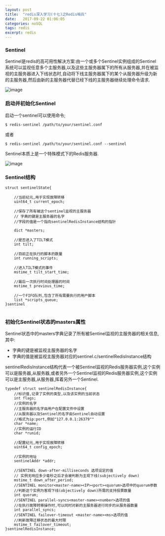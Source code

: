 ```yaml
---
layout: post
title:  "redis深入学习(十七)之Redis哨兵"
date:   2017-09-22 01:06:05
categories: noSQL
tags: redis
excerpt: redis
---
```


### Sentinel

Sentinel是redis的高可用性解决方案:由一个或多个Sentinel实例组成的Sentinel系统可以监视任意多个主服务器,以及这些主服务器属下的所有从服务器,并在被监视的主服务器进入下线状态时,自动将下线主服务器属下的某个从服务器升级为新的主服务器,然后由新的主服务器代替已经下线的主服务器继续处理命令请求.

![image](http://7xpuj1.com1.z0.glb.clouddn.com/%E6%9C%8D%E5%8A%A1%E5%99%A8%E4%B8%8Esentinel%E7%B3%BB%E7%BB%9F.png  )


### 启动并初始化Sentinel

启动一个sentinel可以使用命令;

```
$ redis-sentinel /path/to/your/sentinel.conf

```

或者

```
$ redis-sentinel /path/to/your/sentinel.conf --sentinel

```

Sentinel本质上是一个特殊模式下的Redis服务器.


![image](http://7xpuj1.com1.z0.glb.clouddn.com/sentinel%E6%A8%A1%E5%BC%8F%E4%B8%8B%E6%9C%8D%E5%8A%A1%E5%99%A8%E4%BD%BF%E7%94%A8%E6%83%85%E5%86%B5.png)


### Sentinel结构

```
struct sentinelState{
    
    //当前纪元,用于实现故障转移
    uint64_t current_epoch;
    
    //保存了所有被这个sentinel监视的主服务器
    // 字典的键是主服务器的名字
    //字段的值是一个指向sentinelRedisInstance结构的指针
    
    dict *masters;
    
    //是否进入了TILT模式
    int tilt;
    
    //目前正在执行的脚本的数量
    int running_scripts;
    
    //进入TILT模式的事件
    mstime_t tilt_start_time;
    
    //最后一次执行时间处理器的时间
    mstime_t previous_time;
    
    //一个FIFO队列,包含了所有需要执行的用户脚本
    list *scripts_queue;
}sentinel


```

### 初始化Sentinel状态的masters属性

Sentinel状态中的masters字典记录了所有被Sentinel监视的主服务器的相关信息,其中:

- 字典的键是被监视主服务器的名字
- 字典的值是被监视主服务器对应的sentinel.c/sentinelRedisInstance结构


sentinelRedisInstance结构代表一个被Sentinel监视的Redis服务器实例,这个实例可以是服务器,从服务器,或者另外一个Sentinel监视的Redis服务器实例,这个实例可以是主服务器,从服务器,挥着另外一个Sentinel.


```
typedef struct sentinelRedisInstance{
    //标识值,记录了实例的类型,以及该实例的当前状态
    int flags;
    //实例的名字
    //主服务器的名字由用户在配置文件中设置
    //从服务器以及Sentinel的名字由Sentinel自动设置
    //格式为ip:port,例如"127.0.0.1:26379""
    char *name;
    //实例的运行ID
    char *runid;
    
    //配置纪元,用于实现故障转移
    uint64_t config_epoch;
    
    //实例的地址
    sentinelAddr *addr;
    
    //SENTINEL down-after-milliseconds 选项设定的值
    // 实例无响应多少毫秒之后才会被判断为主观下线(subjectively down)
    mstime_t down_after_period;
    //SENTINEL monitor<master-name><IP><port><quorum>选项中的quorum参数
    //判断这个实例为客观下线(objectively down)所需的支持投票数量
    int quorum;
    //SENTINEL parallel-syncs<master-name><number>选项的值
    //在执行故障转移操作时,可以同时对新的主服务器进行同步的从服务器数量
    int parallel_syncs;
    //SENTINEL failover-timeout <master-name><ms>选项的值
    //刷新故障迁移状态的最大时限
    mstime_t failover_timeout;
}sentinelRedisInstance;




```

